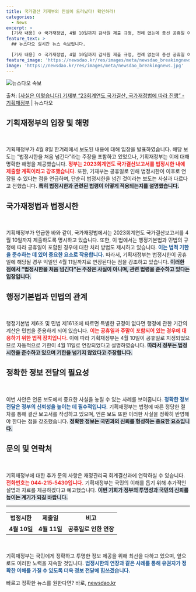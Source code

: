 ```yaml
---
title: 국가결산 기재부의 진실이 드러났다! 확인하라!
categories:
  - News
excerpt: >
  [기사 내용] ㅇ 국가재정법, 4월 10일까지 감사원 제출 규정, 전례 없는데 총선 공휴일 이유로 11일 발…
feature_text: >
  ## 뉴스다오 실시간 뉴스 속보입니다.

  [기사 내용] ㅇ 국가재정법, 4월 10일까지 감사원 제출 규정, 전례 없는데 총선 공휴일 이유로 11일 발…
feature_image: 'https://newsdao.kr/res/images/meta/newsdao_breakingnews.jpg'
image: 'https://newsdao.kr/res/images/meta/newsdao_breakingnews.jpg'
---
```


![뉴스다오 속보](https://newsdao.kr/res/images/meta/newsdao_breakingnews.jpg)

<p>출처: <a href="https://newsdao.kr/3562" rel="dofollow">[사실은 이렇습니다] 기재부 “23회계연도 국가결산, 국가재정법에 따라 진행” - 기획재정부</a> | 뉴스다오</p>

<h2 data-ke-size="size26">기획재정부의 입장 및 해명</h2>

<p data-ke-size="size16">&nbsp;</p>

기획재정부가 4월 8일 한겨레에서 보도된 내용에 대해 입장을 발표하였습니다. 해당 보도는 “법정시한을 처음 넘긴다”라는 주장을 포함하고 있었으나, 기획재정부는 이에 대해 명확한 해명을 제공했습니다. <b><span style="color: #ee2323;">정부는 2023회계연도 국가결산보고서를 법정시한 내에 제출할 계획이라고 강조했습니다.</span></b> 또한, 기재부는 공휴일로 인해 법정시한이 이후로 연장될 수 있다는 점을 언급하며, 단순히 법정시한을 넘긴 것이라는 보도는 사실과 다르다고 전했습니다. <b><span style="background-color: #21538527;">특히 법정시한과 관련된 법령이 어떻게 적용되는지를 설명했습니다.</span></b>

<h2 data-ke-size="size26">국가재정법과 법정시한</h2>

<p data-ke-size="size16">&nbsp;</p>

기획재정부가 언급한 바와 같이, 국가재정법에서는 2023회계연도 국가결산보고서를 4월 10일까지 제출하도록 명시하고 있습니다. 또한, 이 법에서는 행정기본법과 민법의 규정에 따라 공휴일이 포함된 경우에 대한 처리 방법도 제시하고 있습니다. <b><span style="color: #1a5490;">이는 법적 기한을 준수하는 데 있어 중요한 요소로 작용합니다.</span></b> 따라서, 기획재정부는 법정시한이 공휴일에 해당될 경우 익일인 4월 11일까지로 연장된다는 점을 강조하고 있습니다. <b><span style="background-color: #21538527;">이러한 점에서 “법정시한을 처음 넘긴다”는 주장은 사실이 아니며, 관련 법령을 준수하고 있다는 입장입니다.</span></b>

<h2 data-ke-size="size26">행정기본법과 민법의 관계</h2>

<p data-ke-size="size16">&nbsp;</p>

행정기본법 제6조 및 민법 제161조에 따르면 특별한 규정이 없다면 행정에 관한 기간의 계산은 민법을 준용하게 되어 있습니다. <b><span style="color: #ee2323;">이는 공휴일과 주말이 포함되어 있는 경우에 대응하기 위한 법적 장치입니다.</span></b> 이에 따라 기획재정부는 4월 10일이 공휴일로 지정되었으므로 자동적으로 기한이 4월 11일로 연장되었다고 설명하였습니다. <b><span style="background-color: #21538527;">따라서 정부는 법정시한을 준수하고 있으며 기한을 넘기지 않았다고 주장합니다.</span></b>

<h2 data-ke-size="size26">정확한 정보 전달의 필요성</h2>

<p data-ke-size="size16">&nbsp;</p>

이번 사안은 언론 보도에서 중요한 사실을 놓칠 수 있는 사례를 보여줍니다. <b><span style="color: #1a5490;">정확한 정보 전달은 정부의 신뢰성을 높이는 데 필수적입니다.</span></b> 기획재정부는 법령에 따른 정당한 절차를 통해 결산 보고서를 작성하고 있으며, 언론 보도 또한 이러한 사실을 정확히 반영해야 한다는 점을 강조했습니다. <b><span style="background-color: #21538527;">정확한 정보는 국민과의 신뢰를 형성하는 중요한 요소입니다.</span></b>

<h2 data-ke-size="size26">문의 및 연락처</h2>

<p data-ke-size="size16">&nbsp;</p>

기획재정부에 대한 추가 문의 사항은 재정관리국 회계결산과에 연락하실 수 있습니다. <b><span style="color: #ee2323;">전화번호는 044-215-5430입니다.</span></b> 기획재정부는 국민의 이해를 돕기 위해 추가적인 설명과 자료를 제공하겠다고 예고했습니다. <b><span style="background-color: #21538527;">이번 기회가 정부의 투명성과 국민의 신뢰를 높이는 계기가 되길 바랍니다.</span></b> 

<hr>

<table>
  <tr>
    <td style="text-align: center; height: 17px;"><b>법정시한</b></td>
    <td style="text-align: center; height: 17px;"><b>제출일</b></td>
    <td style="text-align: center; height: 17px;"><b>비고</b></td>
  </tr>
  <tr>
    <td style="text-align: center; height: 17px;"><b>4월 10일</b></td>
    <td style="text-align: center; height: 17px;"><b>4월 11일</b></td>
    <td style="text-align: center; height: 17px;"><b>공휴일로 인한 연장</b></td>
  </tr>
</table>

<p data-ke-size="size16">&nbsp;</p>

기획재정부는 국민에게 정확하고 투명한 정보 제공을 위해 최선을 다하고 있으며, 앞으로도 이러한 노력을 지속할 것입니다. <b><span style="color: #1a5490;">법정시한의 연장과 같은 사례를 통해 유권자가 정확한 이해를 가질 수 있도록 더욱 정보 전달에 힘쓰겠습니다.</span></b> 

빠르고 정확한 뉴스를 원한다면? 바로, <a href="https://newsdao.kr" rel="dofollow">newsdao.kr</a>


